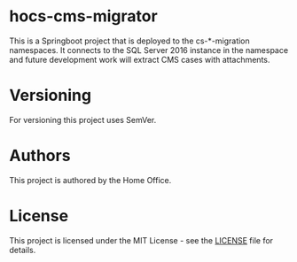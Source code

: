 # hocs-cms-migrator

This is a Springboot project that is deployed to the cs-*-migration namespaces. It connects to the SQL Server 2016 instance in the namespace and future development work will extract CMS cases with attachments.

# Versioning

For versioning this project uses SemVer.

# Authors

This project is authored by the Home Office.

# License

This project is licensed under the MIT License - see the [LICENSE](LICENSE) file for details.

